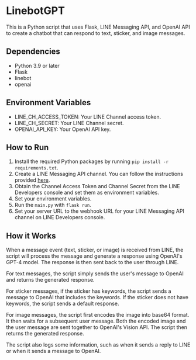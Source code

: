 # LinebotGPT

This is a Python script that uses Flask, LINE Messaging API, and OpenAI API to create a chatbot that can respond to text, sticker, and image messages.

## Dependencies

- Python 3.9 or later
- Flask
- linebot
- openai

## Environment Variables

- LINE_CH_ACCESS_TOKEN: Your LINE Channel access token.
- LINE_CH_SECRET: Your LINE Channel secret.
- OPENAI_API_KEY: Your OpenAI API key.

## How to Run
1. Install the required Python packages by running `pip install -r requirements.txt`.
2. Create a LINE Messaging API channel. You can follow the instructions provided [here](https://developers.line.biz/en/docs/messaging-api/getting-started/).
3. Obtain the Channel Access Token and Channel Secret from the LINE Developers console and set them as environment variables.
4. Set your environment variables.
5. Run the `main.py` with `flask run`.
6. Set your server URL to the webhook URL for your LINE Messaging API channel on LINE Developers console.

## How it Works

When a message event (text, sticker, or image) is received from LINE, the script will process the message and generate a response using OpenAI's GPT-4 model. The response is then sent back to the user through LINE.

For text messages, the script simply sends the user's message to OpenAI and returns the generated response.

For sticker messages, if the sticker has keywords, the script sends a message to OpenAI that includes the keywords. If the sticker does not have keywords, the script sends a default response.

For image messages, the script first encodes the image into base64 format. It then waits for a subsequent user message. Both the encoded image and the user message are sent together to OpenAI's Vision API. The script then returns the generated response.

The script also logs some information, such as when it sends a reply to LINE or when it sends a message to OpenAI.

